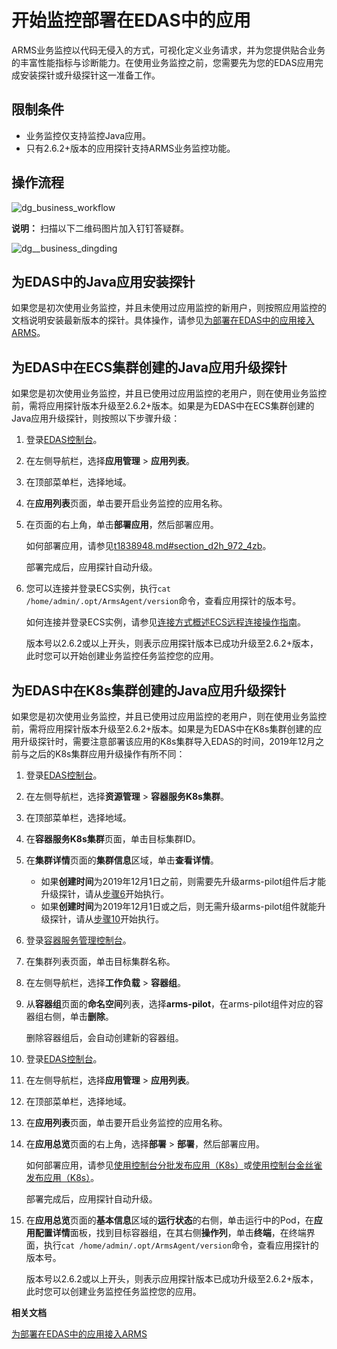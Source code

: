 # 开始监控部署在EDAS中的应用

ARMS业务监控以代码无侵入的方式，可视化定义业务请求，并为您提供贴合业务的丰富性能指标与诊断能力。在使用业务监控之前，您需要先为您的EDAS应用完成安装探针或升级探针这一准备工作。

## 限制条件

-   业务监控仅支持监控Java应用。
-   只有2.6.2+版本的应用探针支持ARMS业务监控功能。

## 操作流程

![dg_business_workflow](https://static-aliyun-doc.oss-accelerate.aliyuncs.com/assets/img/zh-CN/7067197951/p103004.png)

**说明：** 扫描以下二维码图片加入钉钉答疑群。

![dg__business_dingding](https://static-aliyun-doc.oss-accelerate.aliyuncs.com/assets/img/zh-CN/7067197951/p92785.png)

## 为EDAS中的Java应用安装探针

如果您是初次使用业务监控，并且未使用过应用监控的新用户，则按照应用监控的文档说明安装最新版本的探针。具体操作，请参见[为部署在EDAS中的应用接入ARMS](/intl.zh-CN/应用监控/接入应用监控/开始监控Java应用/为部署在EDAS中的应用接入ARMS.md)。

## 为EDAS中在ECS集群创建的Java应用升级探针

如果您是初次使用业务监控，并且已使用过应用监控的老用户，则在使用业务监控前，需将应用探针版本升级至2.6.2+版本。如果是为EDAS中在ECS集群创建的Java应用升级探针，则按照以下步骤升级：

1.  登录[EDAS控制台](https://edas-intl.console.aliyun.com)。

2.  在左侧导航栏，选择**应用管理** \> **应用列表**。

3.  在顶部菜单栏，选择地域。

4.  在**应用列表**页面，单击要开启业务监控的应用名称。

5.  在页面的右上角，单击**部署应用**，然后部署应用。

    如何部署应用，请参见[t1838948.md\#section\_d2h\_972\_4zb]()。

    部署完成后，应用探针自动升级。

6.  您可以连接并登录ECS实例，执行`cat /home/admin/.opt/ArmsAgent/version`命令，查看应用探针的版本号。

    如何连接并登录ECS实例，请参见[连接方式概述ECS远程连接操作指南](/intl.zh-CN/实例/连接实例/连接方式概述.md)。

    版本号以2.6.2或以上开头，则表示应用探针版本已成功升级至2.6.2+版本，此时您可以开始创建业务监控任务监控您的应用。


## 为EDAS中在K8s集群创建的Java应用升级探针

如果您是初次使用业务监控，并且已使用过应用监控的老用户，则在使用业务监控前，需将应用探针版本升级至2.6.2+版本。如果是为EDAS中在K8s集群创建的应用升级探针时，需要注意部署该应用的K8s集群导入EDAS的时间，2019年12月之前与之后的K8s集群应用升级操作有所不同：

1.  登录[EDAS控制台](https://edas-intl.console.aliyun.com)。

2.  在左侧导航栏，选择**资源管理** \> **容器服务K8s集群**。

3.  在顶部菜单栏，选择地域。

4.  在**容器服务K8s集群**页面，单击目标集群ID。

5.  在**集群详情**页面的**集群信息**区域，单击**查看详情**。

    -   如果**创建时间**为2019年12月1日之前，则需要先升级arms-pilot组件后才能升级探针，请从[步骤6](#step_b44_68o_1pf)开始执行。
    -   如果**创建时间**为2019年12月1日或之后，则无需升级arms-pilot组件就能升级探针，请从[步骤10](#step_w77_b7m_zrc)开始执行。
6.  登录[容器服务管理控制台](https://partners-intl.console.aliyun.com/#/cs)。

7.  在集群列表页面，单击目标集群名称。

8.  在左侧导航栏，选择**工作负载** \> **容器组**。

9.  从**容器组**页面的**命名空间**列表，选择**arms-pilot**，在arms-pilot组件对应的容器组右侧，单击**删除**。

    删除容器组后，会自动创建新的容器组。

10. 登录[EDAS控制台](https://edas-intl.console.aliyun.com)。

11. 在左侧导航栏，选择**应用管理** \> **应用列表**。

12. 在顶部菜单栏，选择地域。

13. 在**应用列表**页面，单击要开启业务监控的应用名称。

14. 在**应用总览**页面的右上角，选择**部署** \> **部署**，然后部署应用。

    如何部署应用，请参见[使用控制台分批发布应用（K8s）]()或[使用控制台金丝雀发布应用（K8s）]()。

    部署完成后，应用探针自动升级。

15. 在**应用总览**页面的**基本信息**区域的**运行状态**的右侧，单击运行中的Pod，在**应用配置详情**面板，找到目标容器组，在其右侧**操作列**，单击**终端**，在终端界面，执行`cat /home/admin/.opt/ArmsAgent/version`命令，查看应用探针的版本号。

    版本号以2.6.2或以上开头，则表示应用探针版本已成功升级至2.6.2+版本，此时您可以创建业务监控任务监控您的应用。


**相关文档**  


[为部署在EDAS中的应用接入ARMS](/intl.zh-CN/应用监控/接入应用监控/开始监控Java应用/为部署在EDAS中的应用接入ARMS.md)

